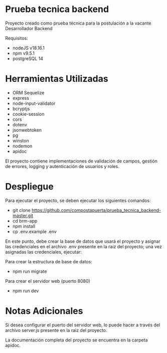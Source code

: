 # Prueba tecnica backend
Proyecto creado como prueba técnica para la postulación a la vacante Desarrollador Backend

Requisitos:
- nodeJS v18.16.1
- npm v9.5.1
- postgreSQL 14

# Herramientas Utilizadas
- ORM Sequelize
- express
- node-input-validator
- bcryptjs
- cookie-session
- cors
- dotenv
- jsonwebtoken
- pg
- winston
- nodemon
- apidoc

El proyecto contiene implementaciones de validación de campos, gestión de errores, logging y autenticación de usuarios y roles.
  
# Despliegue
Para ejecutar el proyecto, se deben ejecutar los siguientes comandos:

- git clone https://github.com/compostapuerta/prueba_tecnica_backend-master.git
- cd brm-app
- npm install
- cp .env.example .env

En este punto, debe crear la base de datos que usará el proyecto y asignar las credenciales en el archivo .env presente en la raiz del proyecto; una vez asignadas las credenciales, ejecutar:

Para crear la estructura de base de datos:
- npm run migrate 

Para crear el servidor web (puerto 8080)
- npm run dev 

# Notas Adicionales
Si desea configurar el puerto del servidor web, lo puede hacer a través del archivo server.js presente en la raiz del proyecto.

La documentación completa del proyecto se encuentra en la carpeta apidoc.
